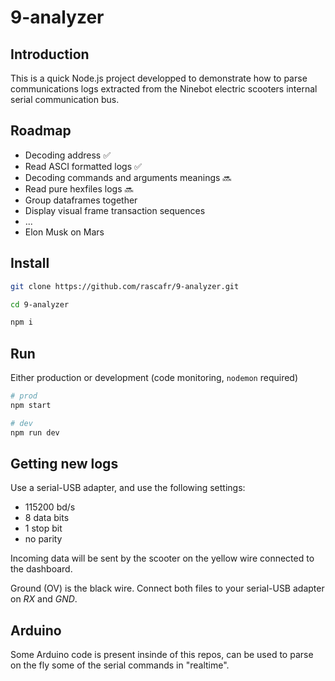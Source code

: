 # 9-analyzer

## Introduction

This is a quick Node.js project developped to demonstrate how to parse communications logs extracted from the Ninebot electric scooters internal serial communication bus.

## Roadmap

- Decoding address ✅
- Read ASCI formatted logs ✅
- Decoding commands and arguments meanings 🔜
- Read pure hexfiles logs 🔜
- Group dataframes together
- Display visual frame transaction sequences
- ...
- Elon Musk on Mars

## Install

```bash
git clone https://github.com/rascafr/9-analyzer.git

cd 9-analyzer

npm i
```

## Run

Either production or development (code monitoring, `nodemon` required)

```bash
# prod
npm start

# dev
npm run dev
```

## Getting new logs

Use a serial-USB adapter, and use the following settings:

- 115200 bd/s
- 8 data bits
- 1 stop bit
- no parity

Incoming data will be sent by the scooter on the yellow wire connected to the dashboard. 

Ground (OV) is the black wire. Connect both files to your serial-USB adapter on *RX* and *GND*.

## Arduino

Some Arduino code is present insinde of this repos, can be used to parse on the fly some of the serial commands in "realtime".